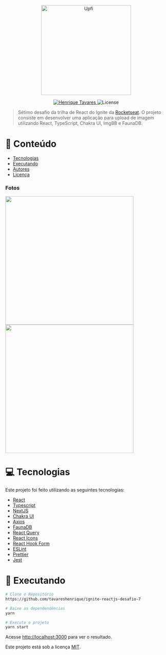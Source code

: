 <p align="center">
   <img src="https://raw.githubusercontent.com/tavareshenrique/ignite-reactjs-desafio-7/8bdb497f30bd0df18bf1b4075630d2f23fb73e5d/public/logo.svg" alt="Upfi" width="280"/>
</p>

<p align="center">
   <a href="https://www.linkedin.com/in/tavareshenrique/">
      <img alt="Henrique Tavares" src="https://img.shields.io/badge/-Henrique Tavares-DD6B20?style=flat&logo=Linkedin&logoColor=white" />
   </a>

  <img alt="License" src="https://img.shields.io/badge/license-MIT-DD6B20">
</p>

> Sétimo desafio da trilha de React do Ignite da [Rocketseat](https://github.com/Rocketseat). O projeto consiste em desenvolver uma aplicação para upload de imagem utilizando React, TypeScript, Chakra UI, ImgBB e FaunaDB.

# :pushpin: Conteúdo

- [Tecnologias](#computer-tecnologias)
- [Executando](#construction_worker-executando)
- [Autores](#computer-autores)
- [Licença](#closed_book-licença)

### Fotos

<div>
   <img src="https://raw.githubusercontent.com/tavareshenrique/ignite-reactjs-desafio-7/master/src/assets/preview/preview1.png" width="400px" />
   <img src="https://raw.githubusercontent.com/tavareshenrique/ignite-reactjs-desafio-7/master/src/assets/preview/preview2.png" width="400px" />
</div>

# :computer: Tecnologias

Este projeto foi feito utilizando as seguintes tecnologias:

- [React](https://reactjs.org/)
- [Typescript](https://www.typescriptlang.org/)
- [NextJS](https://nextjs.org/)
- [Chakra UI](https://chakra-ui.com/)
- [Axios](https://github.com/axios/axios)
- [FaunaDB](https://fauna.com/)
- [React Query](https://react-query.tanstack.com/)
- [React Icons](https://react-icons.github.io/react-icons/)
- [React Hook Form](https://react-hook-form.com/)
- [ESLint](https://eslint.org/)
- [Prettier](https://prettier.io/)
- [Jest](https://jestjs.io/pt-BR/)

# :construction_worker: Executando

```bash
# Clone o Repositório
https://github.com/tavareshenrique/ignite-reactjs-desafio-7
```

```bash
# Baixe as dependendências
yarn
```

```bash
# Execute o projeto
yarn start
```

Acesse <http://localhost:3000> para ver o resultado.



Este projeto está sob a licença [MIT](./LICENSE).
